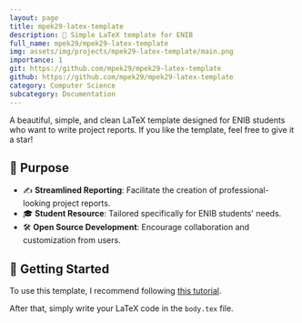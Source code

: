 ```yaml
---
layout: page
title: mpek29-latex-template
description: 📄 Simple LaTeX template for ENIB
full_name: mpek29/mpek29-latex-template
img: assets/img/projects/mpek29-latex-template/main.png
importance: 1
git: https://github.com/mpek29/mpek29-latex-template
github: https://github.com/mpek29/mpek29-latex-template
category: Computer Science
subcategory: Documentation
---
```



A beautiful, simple, and clean LaTeX template designed for ENIB students who want to write project reports. If you like the template, feel free to give it a star!

## 🎯 Purpose

- ✍️ **Streamlined Reporting**: Facilitate the creation of professional-looking project reports.
- 🎓 **Student Resource**: Tailored specifically for ENIB students' needs.
- 🛠️ **Open Source Development**: Encourage collaboration and customization from users.

## 📝 Getting Started

To use this template, I recommend following [this tutorial](https://mpek29.github.io/learning/technical/use_template_sharelatex/). 

After that, simply write your LaTeX code in the `body.tex` file.

